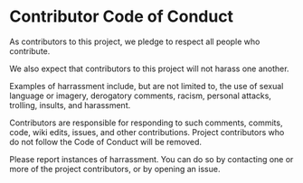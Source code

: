# Contributor Code of Conduct

As contributors to this project, we pledge to respect all people who 
contribute.

We also expect that contributors to this project will not harass one another.

Examples of harrassment include, but are not limited to,
the use of sexual language or imagery, derogatory comments, racism, 
personal attacks, trolling, insults, and harassment.

Contributors are responsible for responding to such comments, commits, code, 
wiki edits, issues, and other contributions. Project contributors 
who do not follow the Code of Conduct will be removed.

Please report instances of harrassment. You can do so by contacting 
one or more of the project contributors, or by opening an issue. 
